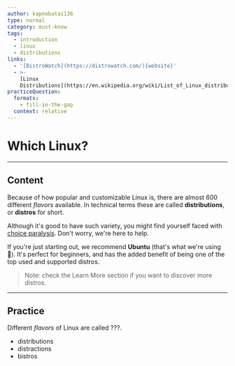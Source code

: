 ```yaml
---
author: kapnobatai136
type: normal
category: must-know
tags:
  - introduction
  - linux
  - distributions
links:
  - '[DistroWatch](https://distrowatch.com/){website}'
  - >-
    [Linux
    Distributions](https://en.wikipedia.org/wiki/List_of_Linux_distributions){website}
practiceQuestion:
  formats:
    - fill-in-the-gap
  context: relative
---
```


# Which Linux?


---

## Content

Because of how popular and customizable Linux is, there are almost 600 different *flavors* available. In technical terms these are called **distributions**, or **distros** for short.

Although it's good to have such variety, you might find yourself faced with [choice paralysis](https://en.wikipedia.org/wiki/Overchoice). Don't worry, we're here to help.

If you're just starting out, we recommend **Ubuntu** (that's what we're using 👐). It's perfect for beginners, and has the added benefit of being one of the top used and supported distros.

> Note: check the Learn More section if you want to discover more distros.


---

## Practice

Different *flavors* of Linux are called ???.

- distributions
- distractions
- bistros

